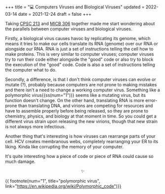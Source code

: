+++
title = "💻 Computers Viruses and Biological Viruses"
updated = 2022-03-14
date = 2021-12-24
draft = false
+++

Taking [CPSC 213](@/blog/courses/cpscmath/cpsc213.md) and [MICB 306](@/blog/courses/lifesci/micb306.md) together made me start wondering about the parallels between computer viruses and biological viruses. 

Firstly, a biological virus causes havoc by replicating its genome, which means it tries to make our cells translate its RNA (genome) over our RNA or alongside our RNA. RNA is just a set of instructions telling the cell how to make proteins. This is very similar to computer viruses; computer viruses try to run their code either alongside the "good" code or also try to block the execution of the "good" code. Code is also a set of instructions telling the computer what to do. 

Secondly, a difference, is that I don't think computer viruses can evolve or mutate (?), probably because computers are not prone to making mistakes and there isn't a need to change a working computer virus. Something like a polymorphic virus{{ss(num="1")}} seems like a mutating virus, but its function doesn't change. On the other hand, translating RNA is more error-prone than translating DNA, and virions are competing for resources and have to assemble properly before being released, so they are prone to chemistry, physics, and biology at that moment in time. So you could get a different virus strain upon releasing the new virions, though that new strain is not always more infectious. 

Another thing that's interesting is how viruses can rearrange parts of your cell. HCV creates membranous webs, completely rearranging your ER to its liking. Kinda like corrupting the memory of your computer. 

It's quite interesting how a piece of code or piece of RNA could cause so much damage. 

<center>✨</center>

{{ footnote(num="1", title="polymorphic virus", link="https://en.wikipedia.org/wiki/Polymorphic_code")}}


